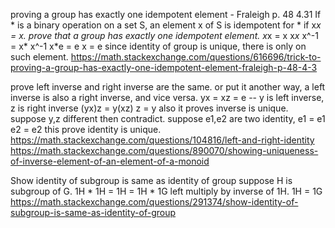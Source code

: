 
proving a group has exactly one idempotent element - Fraleigh p. 48 4.31
If * is a binary operation on a set S, an element x of S is idempotent for * if
x*x = x. prove that a group has exactly one idempotent element.
 x*x = x
 x*x* x^-1 = x* x^-1
 x*e = e
 x = e
since identity of group is unique, there is only on such element.
https://math.stackexchange.com/questions/616696/trick-to-proving-a-group-has-exactly-one-idempotent-element-fraleigh-p-48-4-3

prove left inverse and right inverse are the same. or put it another way,
a left inverse is also a right inverse, and vice versa.
 yx = xz = e     -- y is left inverse, z is right inverse
 (yx)z = y(xz)
 z = y
also it proves inverse is unique. suppose y,z different then contradict.
suppose e1,e2 are two identity,
e1 = e1 e2 = e2
this prove identity is unique.
https://math.stackexchange.com/questions/104816/left-and-right-identity
https://math.stackexchange.com/questions/890070/showing-uniqueness-of-inverse-element-of-an-element-of-a-monoid

Show identity of subgroup is same as identity of group
suppose H is subgroup of G.
 1H * 1H = 1H = 1H * 1G
 left multiply by inverse of 1H.
 1H = 1G
https://math.stackexchange.com/questions/291374/show-identity-of-subgroup-is-same-as-identity-of-group
